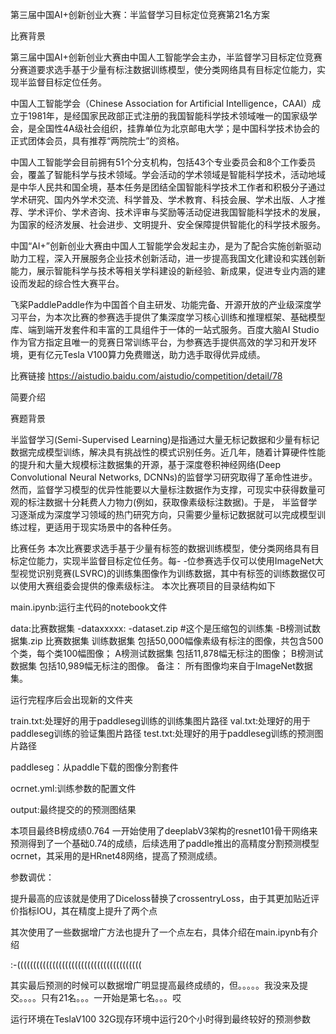 第三届中国AI+创新创业大赛：半监督学习目标定位竞赛第21名方案

比赛背景

第三届中国AI+创新创业大赛由中国人工智能学会主办，半监督学习目标定位竞赛分赛道要求选手基于少量有标注数据训练模型，使分类网络具有目标定位能力，实现半监督目标定位任务。

中国人工智能学会（Chinese Association for Artificial Intelligence，CAAI）成立于1981年，是经国家民政部正式注册的我国智能科学技术领域唯一的国家级学会，是全国性4A级社会组织，挂靠单位为北京邮电大学；是中国科学技术协会的正式团体会员，具有推荐“两院院士”的资格。

中国人工智能学会目前拥有51个分支机构，包括43个专业委员会和8个工作委员会，覆盖了智能科学与技术领域。学会活动的学术领域是智能科学技术，活动地域是中华人民共和国全境，基本任务是团结全国智能科学技术工作者和积极分子通过学术研究、国内外学术交流、科学普及、学术教育、科技会展、学术出版、人才推荐、学术评价、学术咨询、技术评审与奖励等活动促进我国智能科学技术的发展，为国家的经济发展、社会进步、文明提升、安全保障提供智能化的科学技术服务。

中国“AI+”创新创业大赛由中国人工智能学会发起主办，是为了配合实施创新驱动助力工程，深入开展服务企业技术创新活动，进一步提高我国文化建设和实践创新能力，展示智能科学与技术等相关学科建设的新经验、新成果，促进专业内涵的建设而发起的综合性大赛平台。

飞桨PaddlePaddle作为中国首个自主研发、功能完备、开源开放的产业级深度学习平台，为本次比赛的参赛选手提供了集深度学习核心训练和推理框架、基础模型库、端到端开发套件和丰富的工具组件于一体的一站式服务。百度大脑AI Studio作为官方指定且唯一的竞赛日常训练平台，为参赛选手提供高效的学习和开发环境，更有亿元Tesla V100算力免费赠送，助力选手取得优异成绩。

比赛链接
https://aistudio.baidu.com/aistudio/competition/detail/78

简要介绍

赛题背景

半监督学习(Semi-Supervised Learning)是指通过大量无标记数据和少量有标记数据完成模型训练，解决具有挑战性的模式识别任务。近几年，随着计算硬件性能的提升和大量大规模标注数据集的开源，基于深度卷积神经网络(Deep Convolutional Neural Networks, DCNNs)的监督学习研究取得了革命性进步。然而，监督学习模型的优异性能要以大量标注数据作为支撑，可现实中获得数量可观的标注数据十分耗费人力物力(例如，获取像素级标注数据)。于是， 半监督学习逐渐成为深度学习领域的热门研究方向，只需要少量标记数据就可以完成模型训练过程，更适用于现实场景中的各种任务。

比赛任务
本次比赛要求选手基于少量有标签的数据训练模型，使分类网络具有目标定位能力，实现半监督目标定位任务。每- -位参赛选手仅可以使用ImageNet大型视觉识别竞赛(LSVRC)的训练集图像作为训练数据，其中有标签的训练数据仅可以使用大赛组委会提供的像素级标注。
本次比赛项目的目录结构如下

main.ipynb:运行主代码的notebook文件

data:比赛数据集
    -dataxxxxx:
          -dataset.zip #这个是压缩包的训练集
         -B榜测试数据集.zip
    比赛数据集
    训练数据集 包括50,000幅像素级有标注的图像，共包含500个类，每个类100幅图像；
    A榜测试数据集 包括11,878幅无标注的图像；
    B榜测试数据集 包括10,989幅无标注的图像。
    备注： 所有图像均来自于ImageNet数据集。

运行完程序后会出现新的文件夹

train.txt:处理好的用于paddleseg训练的训练集图片路径
val.txt:处理好的用于paddleseg训练的验证集图片路径
test.txt:处理好的用于paddleseg训练的预测图片路径

paddleseg：从paddle下载的图像分割套件

ocrnet.yml:训练参数的配置文件

output:最终提交的的预测图结果

本项目最终B榜成绩0.764
一开始使用了deeplabV3架构的resnet101骨干网络来预测得到了一个基础0.74的成绩，后续选用了paddle推出的高精度分割预测模型ocrnet，其采用的是HRnet48网络，提高了预测成绩。

参数调优：

提升最高的应该就是使用了Diceloss替换了crossentryLoss，由于其更加贴近评价指标IOU，其在精度上提升了两个点

其次使用了一些数据增广方法也提升了一个点左右，具体介绍在main.ipynb有介绍

:-(((((((((((((((((((((((((((((((((((((((

其实最后预测的时候可以数据增广明显提高最终成绩的，但。。。。。我没来及提交。。。。只有21名。。。一开始是第七名。。。哎

运行环境在TeslaV100 32G现存环境中运行20个小时得到最终较好的预测参数

